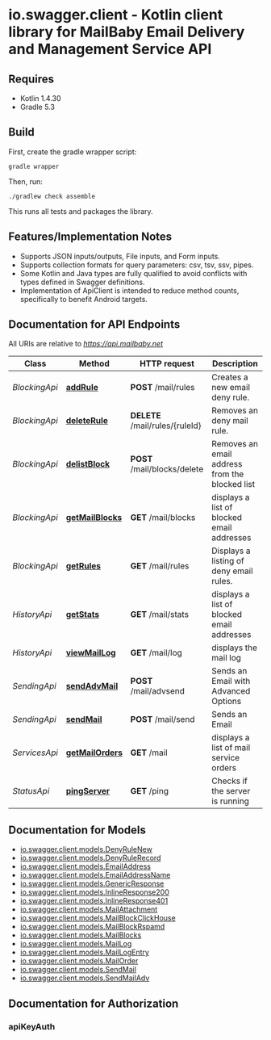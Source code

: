 # io.swagger.client - Kotlin client library for MailBaby Email Delivery and Management Service API

## Requires

* Kotlin 1.4.30
* Gradle 5.3

## Build

First, create the gradle wrapper script:

```
gradle wrapper
```

Then, run:

```
./gradlew check assemble
```

This runs all tests and packages the library.

## Features/Implementation Notes

* Supports JSON inputs/outputs, File inputs, and Form inputs.
* Supports collection formats for query parameters: csv, tsv, ssv, pipes.
* Some Kotlin and Java types are fully qualified to avoid conflicts with types defined in Swagger definitions.
* Implementation of ApiClient is intended to reduce method counts, specifically to benefit Android targets.

<a name="documentation-for-api-endpoints"></a>
## Documentation for API Endpoints

All URIs are relative to *https://api.mailbaby.net*

Class | Method | HTTP request | Description
------------ | ------------- | ------------- | -------------
*BlockingApi* | [**addRule**](docs/BlockingApi.md#addrule) | **POST** /mail/rules | Creates a new email deny rule.
*BlockingApi* | [**deleteRule**](docs/BlockingApi.md#deleterule) | **DELETE** /mail/rules/{ruleId} | Removes an deny mail rule.
*BlockingApi* | [**delistBlock**](docs/BlockingApi.md#delistblock) | **POST** /mail/blocks/delete | Removes an email address from the blocked list
*BlockingApi* | [**getMailBlocks**](docs/BlockingApi.md#getmailblocks) | **GET** /mail/blocks | displays a list of blocked email addresses
*BlockingApi* | [**getRules**](docs/BlockingApi.md#getrules) | **GET** /mail/rules | Displays a listing of deny email rules.
*HistoryApi* | [**getStats**](docs/HistoryApi.md#getstats) | **GET** /mail/stats | displays a list of blocked email addresses
*HistoryApi* | [**viewMailLog**](docs/HistoryApi.md#viewmaillog) | **GET** /mail/log | displays the mail log
*SendingApi* | [**sendAdvMail**](docs/SendingApi.md#sendadvmail) | **POST** /mail/advsend | Sends an Email with Advanced Options
*SendingApi* | [**sendMail**](docs/SendingApi.md#sendmail) | **POST** /mail/send | Sends an Email
*ServicesApi* | [**getMailOrders**](docs/ServicesApi.md#getmailorders) | **GET** /mail | displays a list of mail service orders
*StatusApi* | [**pingServer**](docs/StatusApi.md#pingserver) | **GET** /ping | Checks if the server is running

<a name="documentation-for-models"></a>
## Documentation for Models

 - [io.swagger.client.models.DenyRuleNew](docs/DenyRuleNew.md)
 - [io.swagger.client.models.DenyRuleRecord](docs/DenyRuleRecord.md)
 - [io.swagger.client.models.EmailAddress](docs/EmailAddress.md)
 - [io.swagger.client.models.EmailAddressName](docs/EmailAddressName.md)
 - [io.swagger.client.models.GenericResponse](docs/GenericResponse.md)
 - [io.swagger.client.models.InlineResponse200](docs/InlineResponse200.md)
 - [io.swagger.client.models.InlineResponse401](docs/InlineResponse401.md)
 - [io.swagger.client.models.MailAttachment](docs/MailAttachment.md)
 - [io.swagger.client.models.MailBlockClickHouse](docs/MailBlockClickHouse.md)
 - [io.swagger.client.models.MailBlockRspamd](docs/MailBlockRspamd.md)
 - [io.swagger.client.models.MailBlocks](docs/MailBlocks.md)
 - [io.swagger.client.models.MailLog](docs/MailLog.md)
 - [io.swagger.client.models.MailLogEntry](docs/MailLogEntry.md)
 - [io.swagger.client.models.MailOrder](docs/MailOrder.md)
 - [io.swagger.client.models.SendMail](docs/SendMail.md)
 - [io.swagger.client.models.SendMailAdv](docs/SendMailAdv.md)

<a name="documentation-for-authorization"></a>
## Documentation for Authorization

<a name="apiKeyAuth"></a>
### apiKeyAuth


